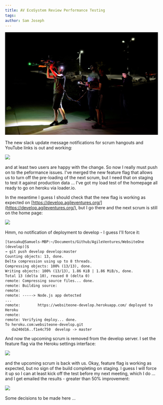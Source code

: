 ```yaml
---
title: AV EcoSystem Review Performance Testing
tags: 
author: Sam Joseph
---
```


![performancetesting](../images/performance_testing.jpg)

The new slack update message notifications for scrum hangouts and YouTube links is out and working:

![](https://dl.dropbox.com/s/fam5pv49ug99lcc/Screenshot%202017-11-08%2010.35.44.png?dl=0)

and at least two users are happy with the change.  So now I really must push on to the peformance issues.  I've merged the new feature flag that allows us to turn off the pre-loading of the next scrum, but I need that on staging to test it against production data ... I've got my load test of the homepage all ready to go on heroku via loader.io.

In the meantime I guess I should check that the new flag is working as expected on [https://develop.agileventures.org/](https://develop.agileventures.org/), but I go there and the next scrum is still on the home page:

![](https://dl.dropbox.com/s/5bpzaknnj99icn1/Screenshot%202017-11-08%2010.46.43.png?dl=0)

Hmm, no notification of deployment to develop - I guess I'll force it:

```
[tansaku@Samuels-MBP:~/Documents/Github/AgileVentures/WebsiteOne (develop)]$ 
→ git push develop develop:master
Counting objects: 13, done.
Delta compression using up to 8 threads.
Compressing objects: 100% (13/13), done.
Writing objects: 100% (13/13), 1.86 KiB | 1.86 MiB/s, done.
Total 13 (delta 10), reused 0 (delta 0)
remote: Compressing source files... done.
remote: Building source:
remote: 
remote: -----> Node.js app detected
...
remote:        https://websiteone-develop.herokuapp.com/ deployed to Heroku
remote: 
remote: Verifying deploy... done.
To heroku.com:websiteone-develop.git
   da240d16..f1e4c750  develop -> master
```

And now the upcoming scrum is removed from the develop server.  I set the feature flag via the Heroku settings interface:

![](https://dl.dropbox.com/s/hi2fsemtzjjhgbo/Screenshot%202017-11-08%2010.51.57.png?dl=0)

and the upcoming scrum is back with us.  Okay, feature flag is working as expected, but no sign of the build completing on staging.  I guess I will force it up so I can at least kick off the test before my next meeting, which I do ... and I get emailed the results - greater than 50% improvement:

![](https://dl.dropbox.com/s/a0qsfp7jv17uf30/Screenshot%202017-11-08%2015.47.33.png?dl=1)

Some decisions to be made here ...
